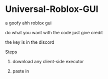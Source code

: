 # Universal-Roblox-GUI
a goofy ahh roblox gui
</p>
do what you want with the code just give credit </p>
the key is in the discord
</p>
Steps</p>

1. download any client-side executor</p>
2. paste in 
